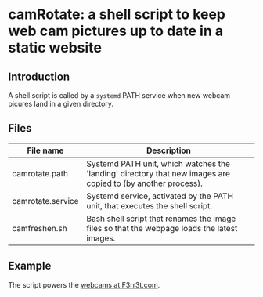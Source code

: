 # camRotate: a shell script to keep web cam pictures up to date in a static website

## Introduction

A shell script is called by a `systemd` PATH service when new webcam picures land in a given directory.

## Files

File name | Description
----------|------------
camrotate.path| Systemd PATH unit, which watches the 'landing' directory that new images are copied to (by another process).
camrotate.service | Systemd service, activated by the PATH unit, that executes the shell script.
camfreshen.sh | Bash shell script that renames the image files so that the webpage loads the latest images.

## Example

The script powers the [webcams at F3rr3t.com](http://f3rr3t.com/cams/neatherd).
